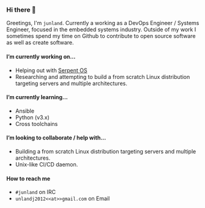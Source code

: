 ### Hi there 👋

Greetings, I'm `junland`. Currently a working as a DevOps Engineer / Systems Engineer, focused in the embedded systems industry. Outside of my work I sometimes spend my time on Github to contribute to open source software as well as create software.

#### I’m currently working on...
* Helping out with [Serpent OS](https://github.com/serpent-linux)
* Researching and attempting to build a from scratch Linux distribution targeting servers and multiple architectures. 

#### I’m currently learning...
* Ansible
* Python (v3.x)
* Cross toolchains

#### I’m looking to collaborate / help with...
* Building a from scratch Linux distribution targeting servers and multiple architectures. 
* Unix-like CI/CD daemon.

#### How to reach me
* `#junland` on IRC
* `unlandj2012<<at>>gmail.com` on Email
